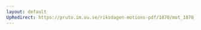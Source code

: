 ```yaml
---
layout: default
UpRedirect: https://pruto.im.uu.se/riksdagen-motions-pdf/1870/mot_1870__ak__78/mot_1870__ak__78-001.pdf
---
```

